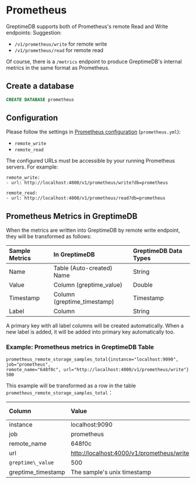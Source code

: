 # Prometheus

GreptimeDB supports both of Prometheus's remote Read and Write endpoints:
Suggestion:

- `/v1/prometheus/write` for remote write
- `/v1/prometheus/read` for remote read

Of course, there is a `/metrics` endpoint to produce GreptimeDB's internal metrics in the same
format as Prometheus.

## Create a database

```sql
CREATE DATABASE prometheus
```

## Configuration

Please follow the settings in [Prometheus configuration][1] (`prometheus.yml`):

- `remote_write`
- `remote_read`

[1]: <https://prometheus.io/docs/prometheus/latest/configuration/configuration/#configuration-file>

The configured URLs must be accessible by your running Prometheus servers. For example:

```
remote_write:
- url: http://localhost:4000/v1/prometheus/write?db=prometheus

remote_read:
- url: http://localhost:4000/v1/prometheus/read?db=prometheus
```

## Prometheus Metrics in GreptimeDB

When the metrics are written into GreptimeDB by remote write endpoint, they will be transformed as
follows:

| Sample Metrics | In GreptimeDB                | GreptimeDB Data Types |
|:---------------|:-----------------------------|:----------------------|
| Name           | Table (Auto-created) Name    | String                |
| Value          | Column (greptime\_value)     | Double                |
| Timestamp      | Column (greptime\_timestamp) | Timestamp             |
| Label          | Column                       | String                |

 A primary key with all label columns will be created automatically. When a new label is added, it
 will be added into primary key automatically too.

### Example: Prometheus metrics in GreptimeDB Table

```text
prometheus_remote_storage_samples_total{instance="localhost:9090", job="prometheus",
remote_name="648f0c", url="http://localhost:4000/v1/prometheus/write"} 500
```

This example will be transformed as a row in the table `prometheus_remote_storage_samples_total`：

| Column             | Value                                       | Column  Data  Type |
|:-------------------|:--------------------------------------------|:-------------------|
| instance           | localhost:9090                              | String             |
| job                | prometheus                                  | String             |
| remote\_name       | 648f0c                                      | String             |
| url                | <http://localhost:4000/v1/prometheus/write> | String             |
| `greptime\_value`  | 500                                         | Double             |
| greptime_timestamp | The sample's unix timestamp                 | Timestamp          |
